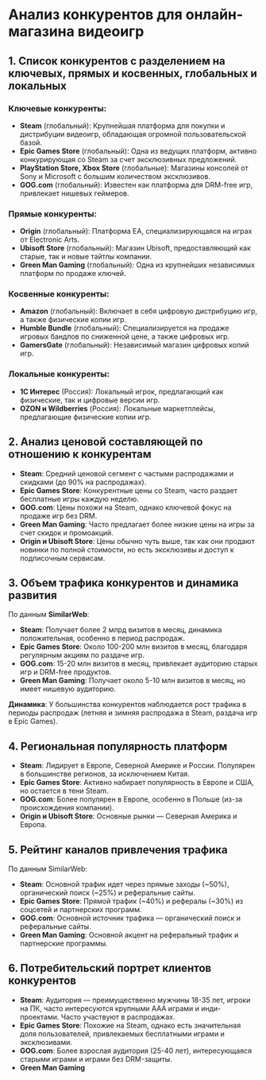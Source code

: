 # Анализ конкурентов для онлайн-магазина видеоигр

## 1. Список конкурентов с разделением на ключевых, прямых и косвенных, глобальных и локальных

### Ключевые конкуренты:
- **Steam** (глобальный): Крупнейшая платформа для покупки и дистрибуции видеоигр, обладающая огромной пользовательской базой.
- **Epic Games Store** (глобальный): Одна из ведущих платформ, активно конкурирующая со Steam за счет эксклюзивных предложений.
- **PlayStation Store, Xbox Store** (глобальные): Магазины консолей от Sony и Microsoft с большим количеством эксклюзивов.
- **GOG.com** (глобальный): Известен как платформа для DRM-free игр, привлекает нишевых геймеров.

### Прямые конкуренты:
- **Origin** (глобальный): Платформа EA, специализирующаяся на играх от Electronic Arts.
- **Ubisoft Store** (глобальный): Магазин Ubisoft, предоставляющий как старые, так и новые тайтлы компании.
- **Green Man Gaming** (глобальный): Одна из крупнейших независимых платформ по продаже ключей.

### Косвенные конкуренты:
- **Amazon** (глобальный): Включает в себя цифровую дистрибуцию игр, а также физические копии игр.
- **Humble Bundle** (глобальный): Специализируется на продаже игровых бандлов по сниженной цене, а также цифровых игр.
- **GamersGate** (глобальный): Независимый магазин цифровых копий игр.

### Локальные конкуренты:
- **1С Интерес** (Россия): Локальный игрок, предлагающий как физические, так и цифровые версии игр.
- **OZON и Wildberries** (Россия): Локальные маркетплейсы, предлагающие физические копии игр.

## 2. Анализ ценовой составляющей по отношению к конкурентам
- **Steam**: Средний ценовой сегмент с частыми распродажами и скидками (до 90% на распродажах).
- **Epic Games Store**: Конкурентные цены со Steam, часто раздает бесплатные игры каждую неделю.
- **GOG.com**: Цены похожи на Steam, однако ключевой фокус на продаже игр без DRM.
- **Green Man Gaming**: Часто предлагает более низкие цены на игры за счет скидок и промоакций.
- **Origin и Ubisoft Store**: Цены обычно чуть выше, так как они продают новинки по полной стоимости, но есть эксклюзивы и доступ к подписочным сервисам.

## 3. Объем трафика конкурентов и динамика развития
По данным **SimilarWeb**:
- **Steam**: Получает более 2 млрд визитов в месяц, динамика положительная, особенно в период распродаж.
- **Epic Games Store**: Около 100-200 млн визитов в месяц, благодаря регулярным акциям по раздаче игр.
- **GOG.com**: 15-20 млн визитов в месяц, привлекает аудиторию старых игр и DRM-free продуктов.
- **Green Man Gaming**: Получает около 5-10 млн визитов в месяц, но имеет нишевую аудиторию.

**Динамика**: У большинства конкурентов наблюдается рост трафика в периоды распродаж (летняя и зимняя распродажа в Steam, раздача игр в Epic Games).

## 4. Региональная популярность платформ
- **Steam**: Лидирует в Европе, Северной Америке и России. Популярен в большинстве регионов, за исключением Китая.
- **Epic Games Store**: Активно набирает популярность в Европе и США, но остается в тени Steam.
- **GOG.com**: Более популярен в Европе, особенно в Польше (из-за происхождения компании).
- **Origin и Ubisoft Store**: Основные рынки — Северная Америка и Европа.

## 5. Рейтинг каналов привлечения трафика
По данным SimilarWeb:
- **Steam**: Основной трафик идет через прямые заходы (~50%), органический поиск (~25%) и реферальные сайты.
- **Epic Games Store**: Прямой трафик (~40%) и рефералы (~30%) из соцсетей и партнерских программ.
- **GOG.com**: Основной источник трафика — органический поиск и реферальные сайты.
- **Green Man Gaming**: Основной акцент на реферальный трафик и партнерские программы.

## 6. Потребительский портрет клиентов конкурентов
- **Steam**: Аудитория — преимущественно мужчины 18-35 лет, игроки на ПК, часто интересуются крупными AAA играми и инди-проектами. Часто участвуют в распродажах.
- **Epic Games Store**: Похожие на Steam, однако есть значительная доля пользователей, привлекаемых бесплатными играми и эксклюзивами.
- **GOG.com**: Более взрослая аудитория (25-40 лет), интересующаяся старыми играми и играми без DRM-защиты.
- **Green Man Gaming**
